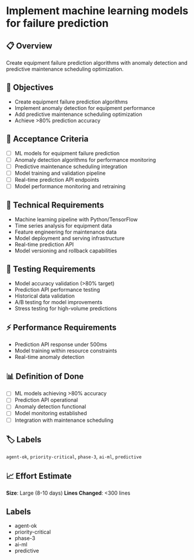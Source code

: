 # Implement machine learning models for failure prediction

## 📋 Overview
Create equipment failure prediction algorithms with anomaly detection and predictive maintenance scheduling optimization.

## 🎯 Objectives
- Create equipment failure prediction algorithms
- Implement anomaly detection for equipment performance
- Add predictive maintenance scheduling optimization
- Achieve >80% prediction accuracy

## 📝 Acceptance Criteria
- [ ] ML models for equipment failure prediction
- [ ] Anomaly detection algorithms for performance monitoring
- [ ] Predictive maintenance scheduling integration
- [ ] Model training and validation pipeline
- [ ] Real-time prediction API endpoints
- [ ] Model performance monitoring and retraining

## 🔧 Technical Requirements
- Machine learning pipeline with Python/TensorFlow
- Time series analysis for equipment data
- Feature engineering for maintenance data
- Model deployment and serving infrastructure
- Real-time prediction API
- Model versioning and rollback capabilities

## 🧪 Testing Requirements
- Model accuracy validation (>80% target)
- Prediction API performance testing
- Historical data validation
- A/B testing for model improvements
- Stress testing for high-volume predictions

## ⚡ Performance Requirements
- Prediction API response under 500ms
- Model training within resource constraints
- Real-time anomaly detection

## 📊 Definition of Done
- [ ] ML models achieving >80% accuracy
- [ ] Prediction API operational
- [ ] Anomaly detection functional
- [ ] Model monitoring established
- [ ] Integration with maintenance scheduling

## 🏷️ Labels
`agent-ok`, `priority-critical`, `phase-3`, `ai-ml`, `predictive`

## 📈 Effort Estimate
**Size**: Large (8-10 days)
**Lines Changed**: <300 lines

## Labels
- agent-ok
- priority-critical
- phase-3
- ai-ml
- predictive

